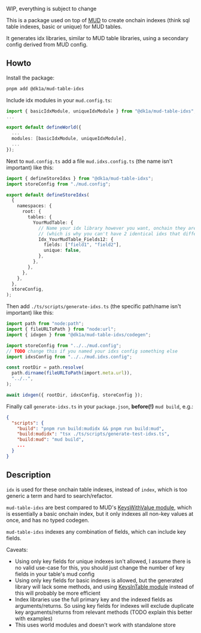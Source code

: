 WIP, everything is subject to change

This is a package used on top of [MUD](https://github.com/latticexyz/mud) to create onchain indexes (think sql table indexes, basic or unique) for MUD tables.

It generates idx libraries, similar to MUD table libraries, using a secondary config derived from MUD config.

## Howto

Install the package:

```bash copy
pnpm add @dk1a/mud-table-idxs
```

Include idx modules in your `mud.config.ts`:

```ts
import { basicIdxModule, uniqueIdxModule } from "@dk1a/mud-table-idxs";
...

export default defineWorld({
  ...
  modules: [basicIdxModule, uniqueIdxModule],
  ...
});
```

Next to `mud.config.ts` add a file `mud.idxs.config.ts` (the name isn't important) like this:

```ts
import { defineStoreIdxs } from "@dk1a/mud-table-idxs";
import storeConfig from "./mud.config";

export default defineStoreIdxs(
  {
    namespaces: {
      root: {
        tables: {
          YourMudTable: {
            // Name your idx library however you want, onchain they are identified by their options/fields
            // (which is why you can't have 2 identical idxs that differ only by name)
            Idx_YourMudTable_Fields12: {
              fields: ["field1", "field2"],
              unique: false,
            },
          },
        },
      },
    },
  },
  storeConfig,
);
```

Then add `./ts/scripts/generate-idxs.ts` (the specific path/name isn't important) like this:

```ts
import path from "node:path";
import { fileURLToPath } from "node:url";
import { idxgen } from "@dk1a/mud-table-idxs/codegen";

import storeConfig from "../../mud.config";
// TODO change this if you named your idxs config something else
import idxsConfig from "../../mud.idxs.config";

const rootDir = path.resolve(
  path.dirname(fileURLToPath(import.meta.url)),
  "../..",
);

await idxgen({ rootDir, idxsConfig, storeConfig });
```

Finally call `generate-idxs.ts` in your `package.json`, **before(!)** `mud build`, e.g.:

```json
{
  "scripts": {
    "build": "pnpm run build:mudidx && pnpm run build:mud",
    "build:mudidx": "tsx ./ts/scripts/generate-test-idxs.ts",
    "build:mud": "mud build",
    ...
  }
}
```

## Description

`idx` is used for these onchain table indexes, instead of `index`, which is too generic a term and hard to search/refactor.

`mud-table-idxs` are best compared to MUD's [KeysWithValue module](https://mud.dev/world/modules/keyswithvalue), which is essentially a basic onchain index, but it only indexes all non-key values at once, and has no typed codegen.

`mud-table-idxs` indexes any combination of fields, which can include key fields.

Caveats:

- Using only key fields for unique indexes isn't allowed, I assume there is no valid use-case for this, you should just change the number of key fields in your table's mud config
- Using only key fields for basic indexes is allowed, but the generated library will lack some methods, and using [KeysInTable module](https://mud.dev/world/modules/keysintable) instead of this will probably be more efficient
- Index libraries use the full primary key and the indexed fields as arguments/returns. So using key fields for indexes will exclude duplicate key arguments/returns from relevant methods (TODO explain this better with examples)
- This uses world modules and doesn't work with standalone store
